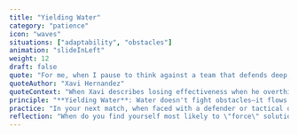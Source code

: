 ```yaml
---
title: "Yielding Water"
category: "patience"
icon: "waves"
situations: ["adaptability", "obstacles"]
animation: "slideInLeft"
weight: 12
draft: false
quote: "For me, when I pause to think against a team that defends deep, I lose my effectiveness."
quoteAuthor: "Xavi Hernandez"
quoteContext: "When Xavi describes losing effectiveness when he overthinks, he's touching on the heart of Yielding Water. His greatest moments came from flowing naturally around obstacles rather than forcing his way through them. Like water finding the path of least resistance, Xavi's genius was adapting his play to whatever space was available, yielding to resistance rather than fighting against it."
principle: "**Yielding Water**: Water doesn't fight obstacles—it flows around them. When faced with resistance, don't force your way through. Instead, yield and find the natural path forward, like water flowing downhill."
practice: "In your next match, when faced with a defender or tactical obstacle, consciously avoid your first instinct to force through it. Instead, imagine yourself as flowing water, seeking the path of least resistance. Notice what alternative options become visible when you adopt this yielding mindset."
reflection: "When do you find yourself most likely to \"force\" solutions in football? What might change if you approached those situations with the adaptability of flowing water?"
---
```

